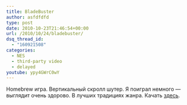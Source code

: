 ```yaml
---
title: BladeBuster
author: asfdfdfd
type: post
date: 2010-10-23T21:46:54+00:00
url: /2010/10/24/bladebuster/
dsq_thread_id:
  - "160921508"
categories:
  - NES
  - third-party video
  - delayed
youtube: ypy4GWrC0wY
---
```

Homebrew игра. Вертикальный скролл шутер. Я поиграл немного — выглядит очень здорово. В лучших традициях жанра. Качать [здесь][1].

 [1]: http://hlc6502.web.fc2.com/Bbuster.htm